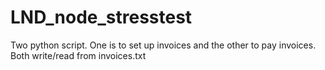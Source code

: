 # LND_node_stresstest
Two python script. One is to set up invoices and the other to pay invoices. Both write/read from invoices.txt
